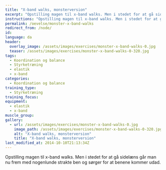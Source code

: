 ```yaml
---
title: "X-band walks, monsterversion"
excerpt: "Opstilling magen til x-band walks. Men i stedet for at gå sidelæns går man nu frem med nogenlunde strakte ben og sørger for at benene kommer udad."
instructions: "Opstilling magen til x-band walks. Men i stedet for at gå sidelæns går man nu frem med nogenlunde strakte ben og sørger for at benene kommer udad."
permalink: /oevelse/monster-x-band-walks
redirect_from: /node/
id: 
language: da
header:
  overlay_image: /assets/images/exercises/monster-x-band-walks-0.jpg
  teaser: /assets/images/exercises/monster-x-band-walks-0-320.jpg
tags:
  - Koordination og balance
  - Styrketræning
  - elastik
  - x-band
categories:
  - Koordination og balance
training_type: 
  - Styrketræning
training_focus: 
equipment:
  - elastik
  - x-band
muscle_group:
gallery:
  - url: /assets/images/exercises/monster-x-band-walks-0.jpg
    image_path: /assets/images/exercises/monster-x-band-walks-0-320.jpg
    alt: "X-band walks, monsterversion"
    title: "X-band walks, monsterversion"
last_modified_at: 2014-10-10T21:13:34Z
---
```


Opstilling magen til x-band walks. Men i stedet for at gå sidelæns går man nu frem med nogenlunde strakte ben og sørger for at benene kommer udad.
